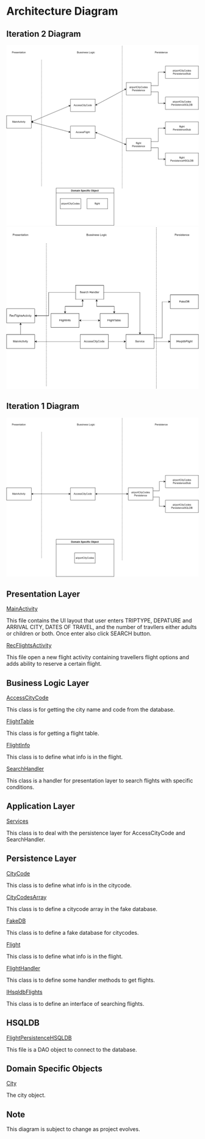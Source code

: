 # Architecture Diagram

## Iteration 2 Diagram

![architecture2](ARCHITECTURE2.png) <br/>
![architecture3](ARCHITECTURE3.png) <br/>

## Iteration 1 Diagram

![architecture](ARCHITECTURE1.png) <br />

## Presentation Layer

[MainActivity](https://code.cs.umanitoba.ca/winter-2022-a01/group-4/team-flight-4/-/blob/development/flight/app/src/main/java/com/flight/presentation/MainActivity.java)

This file contains the UI layout that user enters TRIPTYPE, DEPATURE and ARRIVAL CITY, DATES OF TRAVEL, and the number of travllers either adults or children or both. Once enter also click SEARCH button.

[RecFlightsActivity](https://code.cs.umanitoba.ca/winter-2022-a01/group-4/team-flight-4/-/blob/development/flight/app/src/main/java/com/flight/presentation/RecFlightsActivity.java)

This file open a new flight activity containing travellers flight options and adds ability to reserve a certain flight.

## Business Logic Layer

[AccessCityCode](https://code.cs.umanitoba.ca/winter-2022-a01/group-4/team-flight-4/-/blob/development/flight/app/src/main/java/com/flight/business/AccessCityCode.java)

This class is for getting the city name and code from the database.

[FlightTable](https://code.cs.umanitoba.ca/winter-2022-a01/group-4/team-flight-4/-/blob/development/flight/app/src/main/java/com/flight/business/FlightTable.java)

This class is for getting a flight table.

[FlightInfo](https://code.cs.umanitoba.ca/winter-2022-a01/group-4/team-flight-4/-/blob/development/flight/app/src/main/java/com/flight/business/FlightsInfo.java)

This class is to define what info is in the flight.

[SearchHandler](https://code.cs.umanitoba.ca/winter-2022-a01/group-4/team-flight-4/-/blob/development/flight/app/src/main/java/com/flight/business/SearchHandler.java)

This class is a handler for presentation layer to search flights with specific conditions.

## Application Layer

[Services](https://code.cs.umanitoba.ca/winter-2022-a01/group-4/team-flight-4/-/blob/development/flight/app/src/main/java/com/flight/application/Services.java)

This class is to deal with the persistence layer for AccessCityCode and SearchHandler.

## Persistence Layer

[CityCode](https://code.cs.umanitoba.ca/winter-2022-a01/group-4/team-flight-4/-/blob/development/flight/app/src/main/java/com/flight/persistence/CityCode.java)

This class is to define what info is in the citycode.

[CityCodesArray](https://code.cs.umanitoba.ca/winter-2022-a01/group-4/team-flight-4/-/blob/development/flight/app/src/main/java/com/flight/persistence/CityCodesArray.java)

This class is to define a citycode array in the fake database.

[FakeDB](https://code.cs.umanitoba.ca/winter-2022-a01/group-4/team-flight-4/-/blob/development/flight/app/src/main/java/com/flight/persistence/FakeDB.java)

This class is to define a fake database for citycodes.

[Flight](https://code.cs.umanitoba.ca/winter-2022-a01/group-4/team-flight-4/-/blob/development/flight/app/src/main/java/com/flight/persistence/Flight.java)

This class is to define what info is in the flight.

[FlightHandler](https://code.cs.umanitoba.ca/winter-2022-a01/group-4/team-flight-4/-/blob/development/flight/app/src/main/java/com/flight/persistence/FlightHandler.java)

This class is to define some handler methods to get flights.

[IHsqldbFlights](https://code.cs.umanitoba.ca/winter-2022-a01/group-4/team-flight-4/-/blob/development/flight/app/src/main/java/com/flight/persistence/IHsqldbFlights.java)

This class is to define an interface of searching flights.

## HSQLDB

[FlightPersistenceHSQLDB](https://code.cs.umanitoba.ca/winter-2022-a01/group-4/team-flight-4/-/blob/development/flight/app/src/main/java/com/flight/persistence/hsqldb/FlightPersistenceHSQLDB.java)

This file is a DAO object to connect to the database.

## Domain Specific Objects

[City](https://code.cs.umanitoba.ca/winter-2022-a01/group-4/team-flight-4/-/blob/development/flight/app/src/main/java/com/flight/objects/City.java)

The city object.

## Note 
This diagram is subject to change as project evolves.
